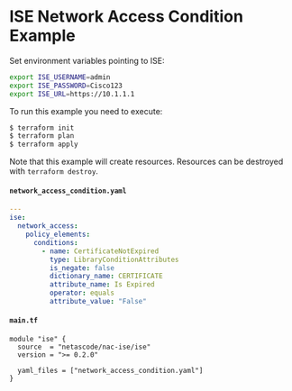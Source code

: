 <!-- BEGIN_TF_DOCS -->
# ISE Network Access Condition Example

Set environment variables pointing to ISE:

```bash
export ISE_USERNAME=admin
export ISE_PASSWORD=Cisco123
export ISE_URL=https://10.1.1.1
```

To run this example you need to execute:

```bash
$ terraform init
$ terraform plan
$ terraform apply
```

Note that this example will create resources. Resources can be destroyed with `terraform destroy`.

#### `network_access_condition.yaml`

```yaml
---
ise:
  network_access:
    policy_elements:
      conditions:
        - name: CertificateNotExpired
          type: LibraryConditionAttributes
          is_negate: false
          dictionary_name: CERTIFICATE
          attribute_name: Is Expired
          operator: equals
          attribute_value: "False"
```

#### `main.tf`

```hcl
module "ise" {
  source  = "netascode/nac-ise/ise"
  version = ">= 0.2.0"

  yaml_files = ["network_access_condition.yaml"]
}
```
<!-- END_TF_DOCS -->